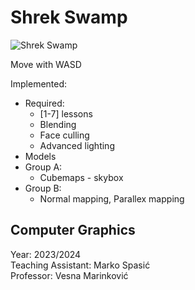 # Shrek Swamp

![Shrek Swamp](https://imgur.com/tjrLILn)


Move with WASD

Implemented:
- Required:
    - [1-7] lessons
    - Blending
    - Face culling
    - Advanced lighting
- Models
- Group A:
    - Cubemaps - skybox
- Group B:
    - Normal mapping, Parallex mapping

## Computer Graphics
Year: 2023/2024  
Teaching Assistant: Marko Spasić  
Professor: Vesna Marinković  